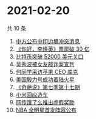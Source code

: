 # 2021-02-20

共 10 条

<!-- BEGIN ZHIHUSEARCH -->
<!-- 最后更新时间 Sat Feb 20 2021 10:14:06 GMT+0800 (CST) -->
1. [中方公布中印边境冲突消息](https://www.zhihu.com/search?q=加勒万河谷)
1. [《你好，李焕英》票房破 30 亿](https://www.zhihu.com/search?q=你好李焕英)
1. [比特币突破 52000 美元关口](https://www.zhihu.com/search?q=比特币)
1. [吴秀波被女友敲诈案宣判](https://www.zhihu.com/search?q=吴秀波)
1. [何同学采访苹果 CEO 库克](https://www.zhihu.com/search?q=何同学采访库克)
1. [美国毅力号成功着陆火星](https://www.zhihu.com/search?q=毅力号)
1. [《奇葩说》第七季第十七期](https://www.zhihu.com/search?q=奇葩说)
1. [小米回应造车](https://www.zhihu.com/search?q=小米造车)
1. [网传饿了么推出虚假奖励](https://www.zhihu.com/search?q=饿了么奖励活动)
1. [NBA  全明星首发阵容公布](https://www.zhihu.com/search?q=nba全明星)
<!-- END ZHIHUSEARCH -->
